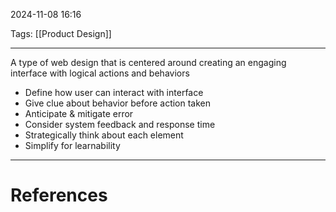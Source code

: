 2024-11-08 16:16

Tags: [[Product Design]]

---

A type of web design that is centered around creating an engaging interface with logical actions and behaviors

- Define how user can interact with interface
- Give clue about behavior before action taken
- Anticipate & mitigate error
- Consider system feedback and response time
- Strategically think about  each element
- Simplify for learnability

---
# References